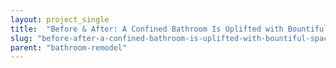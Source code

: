 ```yaml
---
layout: project_single
title:  "Before & After: A Confined Bathroom Is Uplifted with Bountiful Space!"
slug: "before-after-a-confined-bathroom-is-uplifted-with-bountiful-space"
parent: "bathroom-remodel"
---
```

 